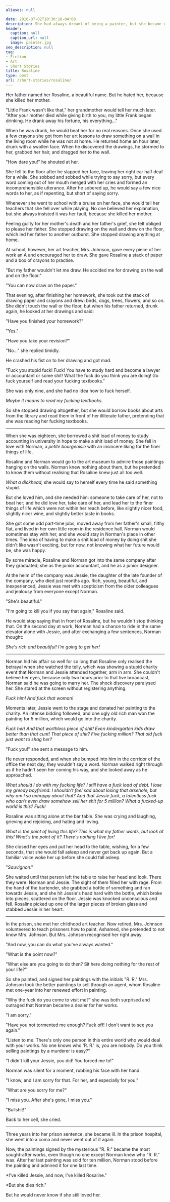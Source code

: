 ```yaml
---
aliases: null

date: 2016-07-02T10:30:10-04:00
description: She had always dreamt of being a painter, but she became one only after she'd killed someone
header:
  caption: null
  caption_url: null
  image: painter.jpg
seo_description: null
tag:
- Fiction
- Art
- Short Stories
title: Rosaline
type: post
url: /short-stories/rosaline/
---
```


Her father named her Rosaline, a beautiful name. But he hated her, because she killed her mother.

"Little Frank wasn't like that," her grandmother would tell her much later. "After your mother died while giving birth to you, my little Frank began drinking. He drank away his fortune, his everything..."

When he was drunk, he would beat her for no real reasons. Once she used a few crayons she got from her art lessons to draw something on a wall in the living room while he was not at home. He returned home an hour later, drunk with a swollen face. When he discovered the drawings, he stormed to her, grabbed her hair, and dragged her to the wall.

"How dare you!" he shouted at her.

She fell to the floor after he slapped her face, leaving her right ear half deaf for a while. She sobbed and sobbed while trying to say sorry, but every word coming out of her mouth merged with her cries and formed an incomprehensible utterance. After he sobered up, he would say a few nice words to her, as if repenting, but short of saying sorry.

Whenever she went to school with a bruise on her face, she would tell her teachers that she fell over while playing. No one believed her explanation, but she always insisted it was her fault, because she killed her mother.

Feeling guilty for her mother's death and her father's grief, she felt obliged to please her father. She stopped drawing on the wall and drew on the floor, which led her father to another outburst. She stopped drawing anything at home.

At school, however, her art teacher, Mrs. Johnson, gave every piece of her work an A and encouraged her to draw. She gave Rosaline a stack of paper and a box of crayons to practise.

"But my father wouldn't let me draw. He scolded me for drawing on the wall and on the floor."

"You can now draw on the paper."

That evening, after finishing her homework, she took out the stack of drawing paper and crayons and drew: birds, dogs, trees, flowers, and so on. She didn't touch the wall or the floor, but when his father returned, drunk again, he looked at her drawings and said:

"Have you finished your homework?"

"Yes."

"Have you take your revision?"

"No..." she replied timidly.

He crashed his fist on to her drawing and got mad.

"Fuck you stupid fuck! Fuck! You have to study hard and become a lawyer or accountant or some shit! What the fuck do you think you are doing! Go fuck yourself and read your fucking textbooks."

She was only nine, and she had no idea how to fuck herself.

*Maybe it means to read my fucking textbooks.*

So she stopped drawing altogether, but she would borrow books about arts from the library and read them in front of her illiterate father, pretending that she was reading her fucking textbooks.

***

When she was eighteen, she borrowed a shit load of money to study accounting in university in hope to make a shit load of money. She fell in love with Norman, a *petite bourgeoisie* with an insincere liking for the finer things of life.

Rosaline and Norman would go to the art museum to admire those paintings hanging on the walls. Norman knew nothing about them, but he pretended to know them without realising that Rosaline knew just all too well.

*What a dickhead,* she would say to herself every time he said something stupid.

But she loved him, and she needed him: someone to take care of her, not to beat her; and he did love her, take care of her, and lead her to the finer things of life which were not within her reach before, like slightly nicer food, slightly nicer wine, and slightly better taste in books.

She got some odd part-time jobs, moved away from her father's small, filthy flat, and lived in her own little room in the residence hall. Norman would sometimes stay with her, and she would stay in Norman's place in other times. The idea of having to make a shit load of money by doing shit she didn't like wasn't exciting, but for now, not knowing what her future would be, she was happy.

By some miracle, Rosaline and Norman got into the same company after they graduated; she as the junior accountant, and he as a junior designer.

At the helm of the company was Jessie, the daughter of the late founder of the company, who died just months ago. Rich, young, beautiful, and inexperienced, Jessie was met with scepticism from the older colleagues and jealousy from everyone except Norman.

"She's beautiful."

"I'm going to kill you if you say that again," Rosaline said.

He would stop saying that in front of Rosaline, but he wouldn't stop thinking that. On the second day at work, Norman had a chance to ride in the same elevator alone with Jessie, and after exchanging a few sentences, Norman thought:

*She's rich and beautiful! I'm going to get her!*

***

Norman hid his affair so well for so long that Rosaline only realised the betrayal when she watched the telly, which was showing a stupid charity event that Norman and Jessie attended together, arm in arm. She couldn't believe her eyes, because only two hours prior to that live broadcast, Norman said he was going to marry her. The shock discovery paralysed her. She stared at the screen without registering anything.

*Fuck him! And fuck that woman!*

Moments later, Jessie went to the stage and donated her painting to the charity. An intense bidding followed, and one ugly old rich man won the painting for 5 million, which would go into the charity.

*Fuck her! And that worthless piece of shit! Even kindergarten kids draw better than that cunt! That piece of shit? Five fucking million? That old fuck just want to shag her?*

"Fuck you!" she sent a message to him.

He never responded, and when she bumped into him in the corridor of the office the next day, they wouldn't say a word. Norman walked right through as if he hadn't seen her coming his way, and she looked away as he approached.

*What should I do with my fucking life? I still have a fuck load of debt. I lose my greedy boyfriend. I shouldn't feel sad about losing that arsehole, but why am I so unhappy about that? And that Jessie fuck, a talentless fuck who can't even draw somehow sell her shit for 5 million? What a fucked-up world is this? Fuck!*

Rosaline was sitting alone at the bar table. She was crying and laughing, grieving and rejoicing, and hating and loving.

*What is the point of living this life? This is what my father wants, but look at this! What's the point of it? There's nothing I live for!*

She closed her eyes and put her head to the table, wishing, for a few seconds, that she would fall asleep and never get back up again. But a familiar voice woke her up before she could fall asleep.

"*Sauvignon*."

She waited until that person left the table to raise her head and look. There they were: Norman and Jessie. The sight of them filled her with rage. From the hand of the bartender, she grabbed a bottle of something and ran towards Jessie, and she hit Jessie's head hard with the bottle, which broke into pieces, scattered on the floor. Jessie was knocked unconscious and fell. Rosaline picked up one of the larger pieces of broken glass and stabbed Jessie in her heart.

***

In the prison, she met her childhood art teacher. Now retired, Mrs. Johnson volunteered to teach prisoners how to paint. Ashamed, she pretended to not know Mrs. Johnson. But Mrs. Johnson recognised her right away.

"And now, you can do what you've always wanted."

"What is the point now?"

"What else are you going to do then? Sit here doing nothing for the rest of your life?"

So she painted, and signed her paintings with the initials "R. R." Mrs. Johnson took the better paintings to sell through an agent, whom Rosaline met one-year into her renewed effort in painting.

"Why the fuck do you come to visit me?" she was both surprised and outraged that Norman became a dealer for her works.

"I am sorry."

"Have you not tormented me enough? Fuck off! I don't want to see you again."

"Listen to me. There's only one person in this entire world who would deal with your works. No one knows who 'R. R.' is, you are nobody. Do you think selling paintings by a murderer is easy?"

"I didn't kill your Jessie, you did! You forced me to!"

Norman was silent for a moment, rubbing his face with her hand.

"I know, and I am sorry for that. For her, and especially for you."

"What are you sorry for me?"

"I miss you. After she's gone, I miss you."

"Bullshit!"

Back to her cell, she cried.

***

Three years into her prison sentence, she became ill. In the prison hospital, she went into a coma and never went out of it again.

Now, the paintings signed by the mysterious "R. R." became the most sought-after works, even though no one except Norman knew who "R. R." was. After her last painting was sold for ten million, Norman stood before the painting and admired it for one last time.

*I've killed Jessie, and now, I've killed Rosaline."

*But she dies rich."

But he would never know if she still loved her.
